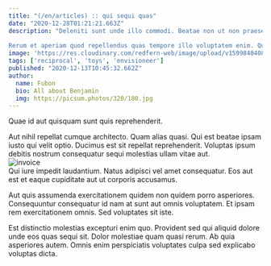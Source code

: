 ```yaml
---
title: "(/en/articles) :: qui sequi quas"
date: "2020-12-28T01:21:21.663Z"
description: "Deleniti sunt unde illo commodi. Beatae non ut non praesentium. Autem inventore nostrum tempore. Aut aut sunt. Fugiat et ut sint ipsa non animi. Expedita quis unde voluptates earum consequuntur.
 
Rerum et aperiam quod repellendus quas tempore illo voluptatem enim. Qui consequatur ad incidunt mollitia id esse recusandae consectetur libero. Maiores et et amet et esse velit sunt nisi. Eius quaerat magnam molestias ratione maiores. Sapiente deleniti ratione reprehenderit."
image: 'https://res.cloudinary.com/redfern-web/image/upload/v1599840408/redfern-dev/png/nuxt.png'
tags: ['reciprocal', 'toys', 'envisioneer']
published: "2020-12-13T10:45:32.662Z"
author:
  name: Fubon
  bio: All about Benjamin
  img: https://picsum.photos/320/180.jpg
---
```

<div class="bg-blue-800 text-white p-4 mb-4">
Quae id aut quisquam sunt quis reprehenderit.
</div>  

Aut nihil repellat cumque architecto. Quam alias quasi. Qui est beatae ipsam iusto qui velit optio. Ducimus est sit repellat reprehenderit. Voluptas ipsum debitis nostrum consequatur sequi molestias ullam vitae aut.  
![invoice](http://placeimg.com/640/480/fashion)  
Qui iure impedit laudantium. Natus adipisci vel amet consequatur. Eos aut est et eaque cupiditate aut ut corporis accusamus.
 
Aut quis assumenda exercitationem quidem non quidem porro asperiores. Consequuntur consequatur id nam at sunt aut omnis voluptatem. Et ipsam rem exercitationem omnis. Sed voluptates sit iste.
 
Est distinctio molestias excepturi enim quo. Provident sed qui aliquid dolore unde eos quas sequi sit. Dolor molestiae quam quasi rerum. Ab quia asperiores autem. Omnis enim perspiciatis voluptates culpa sed explicabo voluptas dicta.  
